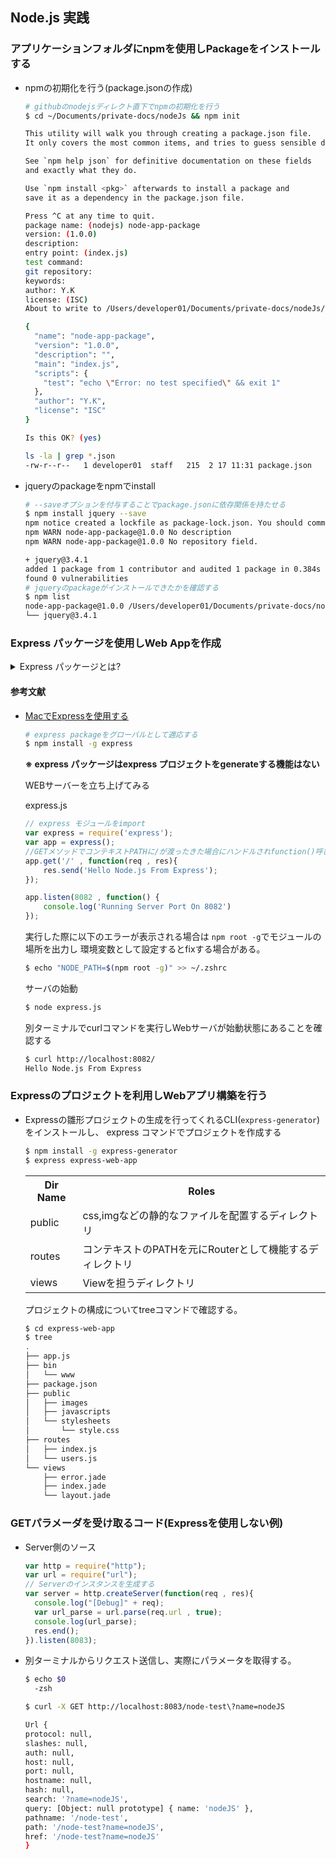 ## Node.js 実践

### アプリケーションフォルダにnpmを使用しPackageをインストールする

- npmの初期化を行う(package.jsonの作成)

    ```sh
    # githubのnodejsディレクト直下でnpmの初期化を行う
    $ cd ~/Documents/private-docs/nodeJs && npm init

    This utility will walk you through creating a package.json file.
    It only covers the most common items, and tries to guess sensible defaults.

    See `npm help json` for definitive documentation on these fields
    and exactly what they do.

    Use `npm install <pkg>` afterwards to install a package and
    save it as a dependency in the package.json file.

    Press ^C at any time to quit.
    package name: (nodejs) node-app-package
    version: (1.0.0)
    description:
    entry point: (index.js)
    test command:
    git repository:
    keywords:
    author: Y.K
    license: (ISC)
    About to write to /Users/developer01/Documents/private-docs/nodeJs/package.json:

    {
      "name": "node-app-package",
      "version": "1.0.0",
      "description": "",
      "main": "index.js",
      "scripts": {
        "test": "echo \"Error: no test specified\" && exit 1"
      },
      "author": "Y.K",
      "license": "ISC"
    }

    Is this OK? (yes)

    ls -la | grep *.json
    -rw-r--r--   1 developer01  staff   215  2 17 11:31 package.json

   ```

- jqueryのpackageをnpmでinstall

  ```sh
  # --saveオプションを付与することでpackage.jsonに依存関係を持たせる
  $ npm install jquery --save
  npm notice created a lockfile as package-lock.json. You should commit this file.
  npm WARN node-app-package@1.0.0 No description
  npm WARN node-app-package@1.0.0 No repository field.

  + jquery@3.4.1
  added 1 package from 1 contributor and audited 1 package in 0.384s
  found 0 vulnerabilities
  # jqueryのpackageがインストールできたかを確認する
  $ npm list
  node-app-package@1.0.0 /Users/developer01/Documents/private-docs/nodeJs
  └── jquery@3.4.1
  ```

### Express パッケージを使用しWeb Appを作成　

<details>
<summary>Express パッケージとは?</summary>

  ```
  Expressは、nodeを使ったWebアプリケーションを作成するためのワークフレーム
  ```
  </details>

#### 参考文献

- [MacでExpressを使用する](https://rikson.net/install-express/)

  ```sh
  # express packageをグローバルとして適応する
  $ npm install -g express
  ```

  **※ express パッケージはexpress プロジェクトをgenerateする機能はない**

  WEBサーバーを立ち上げてみる

  express.js

  ```js
  // express モジュールをimport
  var express = require('express');
  var app = express();
  //GETメソッドでコンテキストPATHに/が渡ったきた場合にハンドルされfunction()呼び出される
  app.get('/' , function(req , res){
      res.send('Hello Node.js From Express');
  });

  app.listen(8082 , function() {
      console.log('Running Server Port On 8082')
  });
  ```
  実行した際に以下のエラーが表示される場合は `npm root -g`でモジュールの場所を出力し
  環境変数として設定するとfixする場合がある。

  ```sh
  $ echo "NODE_PATH=$(npm root -g)" >> ~/.zshrc
  ```

  サーバの始動

  ```sh
  $ node express.js
  ```
  別ターミナルでcurlコマンドを実行しWebサーバが始動状態にあることを確認する

  ```sh
  $ curl http://localhost:8082/
  Hello Node.js From Express
  ```

### Expressのプロジェクトを利用しWebアプリ構築を行う


- Expressの雛形プロジェクトの生成を行ってくれるCLI(`express-generator`)をインストールし、
  express コマンドでプロジェクトを作成する

  ```sh
  $ npm install -g express-generator
  $ express express-web-app
  ```
  <table>
    <tr>
      <th>Dir Name</th>
      <th>Roles</th>
    </tr>
    <tr>
      <td>public</td>
      <td>css,imgなどの静的なファイルを配置するディレクトリ</td>
    </tr>

    <tr>
      <td>routes</td>
      <td>コンテキストのPATHを元にRouterとして機能するディレクトリ</td>
    </tr>

    <tr>
      <td>views</td>
      <td>Viewを担うディレクトリ</td>
    </tr>


  </table>

  プロジェクトの構成についてtreeコマンドで確認する。

  ```sh
  $ cd express-web-app
  $ tree
  .
  ├── app.js
  ├── bin
  │   └── www
  ├── package.json
  ├── public
  │   ├── images
  │   ├── javascripts
  │   └── stylesheets
  │       └── style.css
  ├── routes
  │   ├── index.js
  │   └── users.js
  └── views
      ├── error.jade
      ├── index.jade
      └── layout.jade
  ```

### GETパラメーダを受け取るコード(Expressを使用しない例)

- Server側のソース

  ```js
  var http = require("http");
  var url = require("url");
  // Serverのインスタンスを生成する
  var server = http.createServer(function(req , res){
  	console.log("[Debug]" + req);
  	var url_parse = url.parse(req.url , true);
  	console.log(url_parse);
  	res.end();
  }).listen(8083);
  ```

- 別ターミナルからリクエスト送信し、実際にパラメータを取得する。

  ```sh
  $ echo $0
    -zsh

  $ curl -X GET http://localhost:8083/node-test\?name=nodeJS

  Url {
  protocol: null,
  slashes: null,
  auth: null,
  host: null,
  port: null,
  hostname: null,
  hash: null,
  search: '?name=nodeJS',
  query: [Object: null prototype] { name: 'nodeJS' },
  pathname: '/node-test',
  path: '/node-test?name=nodeJS',
  href: '/node-test?name=nodeJS'
  }
  ```

